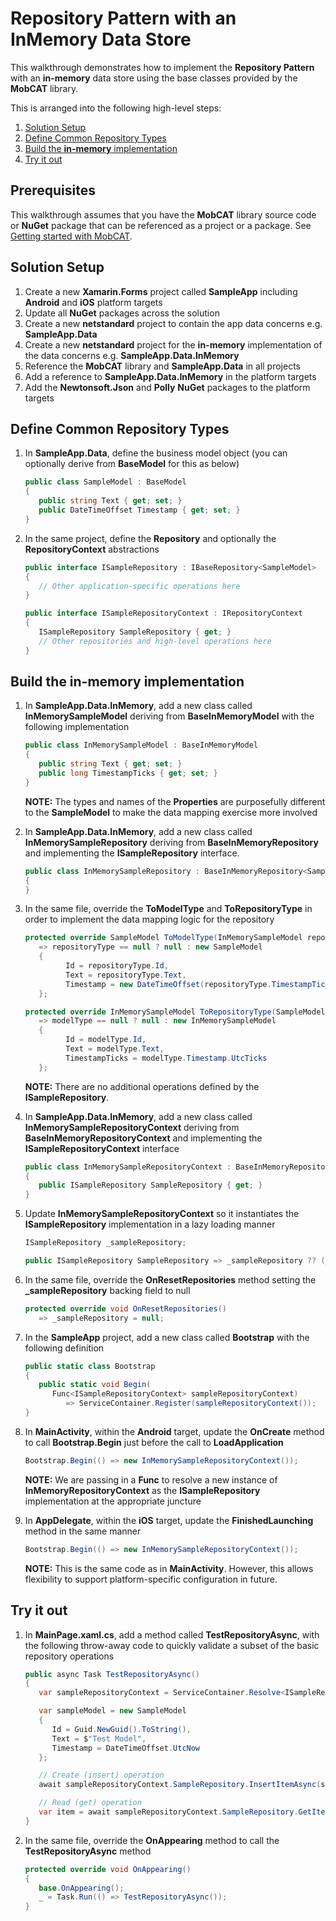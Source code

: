 # Repository Pattern with an InMemory Data Store
This walkthrough demonstrates how to implement the **Repository Pattern** with an **in-memory** data store using the base classes provided by the **MobCAT** library. 

This is arranged into the following high-level steps:
1. [Solution Setup](#solution-setup)
2. [Define Common Repository Types](#define-common-repository-types)
3. [Build the **in-memory** implementation](#build-the-in-memory-implementation)
4. [Try it out](#try-it-out)

## Prerequisites
This walkthrough assumes that you have the **MobCAT** library source code or **NuGet** package that can be referenced as a project or a package. See [Getting started with MobCAT](mobcat-gettingstarted.md).

## Solution Setup

1. Create a new **Xamarin.Forms** project called **SampleApp** including **Android** and **iOS** platform targets  
2. Update all **NuGet** packages across the solution
3. Create a new **netstandard** project to contain the app data concerns e.g. **SampleApp.Data**
4. Create a new **netstandard** project for the **in-memory** implementation of the data concerns e.g. **SampleApp.Data.InMemory**
5. Reference the **MobCAT** library and **SampleApp.Data** in all projects
6. Add a reference to **SampleApp.Data.InMemory** in the platform targets 
7. Add the **Newtonsoft.Json** and **Polly** **NuGet** packages to the platform targets

## Define Common Repository Types

1. In **SampleApp.Data**, define the business model object (you can optionally derive from **BaseModel** for this as below)

   ```cs
   public class SampleModel : BaseModel
   {
      public string Text { get; set; }
      public DateTimeOffset Timestamp { get; set; }
   }
   ```

2. In the same project, define the **Repository** and optionally the **RepositoryContext** abstractions

   ```cs
   public interface ISampleRepository : IBaseRepository<SampleModel> 
   {
      // Other application-specific operations here
   }

   public interface ISampleRepositoryContext : IRepositoryContext
   {
      ISampleRepository SampleRepository { get; }  
      // Other repositories and high-level operations here
   }
   ```

## Build the **in-memory** implementation
1. In **SampleApp.Data.InMemory**, add a new class called **InMemorySampleModel** deriving from **BaseInMemoryModel** with the following implementation  

    ```cs
    public class InMemorySampleModel : BaseInMemoryModel
    {
       public string Text { get; set; }
       public long TimestampTicks { get; set; }
    }
    ```

   **NOTE:** The types and names of the **Properties** are purposefully different to the **SampleModel** to make the data mapping exercise more involved  

2. In **SampleApp.Data.InMemory**, add a new class called **InMemorySampleRepository** deriving from **BaseInMemoryRepository** and implementing the **ISampleRepository** interface. 

    ```cs
    public class InMemorySampleRepository : BaseInMemoryRepository<SampleModel, InMemorySampleModel>, ISampleRepository  
    {
    }
   ```
3. In the same file, override the **ToModelType** and **ToRepositoryType** in order to implement the data mapping logic for the repository

   ```cs
   protected override SampleModel ToModelType(InMemorySampleModel repositoryType)
      => repositoryType == null ? null : new SampleModel
      {
            Id = repositoryType.Id,
            Text = repositoryType.Text,
            Timestamp = new DateTimeOffset(repositoryType.TimestampTicks, TimeSpan.Zero) 
      };

   protected override InMemorySampleModel ToRepositoryType(SampleModel modelType)
      => modelType == null ? null : new InMemorySampleModel
      {
            Id = modelType.Id,
            Text = modelType.Text,
            TimestampTicks = modelType.Timestamp.UtcTicks
      };
      ```

      **NOTE:** There are no additional operations defined by the **ISampleRepository**.

4. In **SampleApp.Data.InMemory**, add a new class called **InMemorySampleRepositoryContext** deriving from **BaseInMemoryRepositoryContext** and implementing the **ISampleRepositoryContext** interface

   ```cs
   public class InMemorySampleRepositoryContext : BaseInMemoryRepositoryContext, ISampleRepositoryContext
   {
      public ISampleRepository SampleRepository { get; }
   }
   ```

5. Update **InMemorySampleRepositoryContext** so it instantiates the **ISampleRepository** implementation in a lazy loading manner

   ```cs
   ISampleRepository _sampleRepository;

   public ISampleRepository SampleRepository => _sampleRepository ?? (_sampleRepository = new InMemorySampleRepository());
   ```

6. In the same file, override the **OnResetRepositories** method setting the **_sampleRepository** backing field to null

   ```cs
   protected override void OnResetRepositories()
      => _sampleRepository = null;
   ```

7. In the **SampleApp** project, add a new class called **Bootstrap** with the following definition

   ```cs
   public static class Bootstrap
   {
      public static void Begin(
         Func<ISampleRepositoryContext> sampleRepositoryContext)
            => ServiceContainer.Register(sampleRepositoryContext());
   }
   ```

8. In **MainActivity**, within the **Android** target, update the **OnCreate** method to call **Bootstrap.Begin** just before the call to **LoadApplication**

   ```cs      
   Bootstrap.Begin(() => new InMemorySampleRepositoryContext());
   ```

   **NOTE:** We are passing in a **Func** to resolve a new instance of **InMemoryRepositoryContext** as the **ISampleRepository** implementation at the appropriate juncture

9. In **AppDelegate**, within the **iOS** target, update the **FinishedLaunching** method in the same manner

   ```cs            
   Bootstrap.Begin(() => new InMemorySampleRepositoryContext());
   ```

   **NOTE:** This is the same code as in **MainActivity**. However, this allows flexibility to support platform-specific configuration in future.

## Try it out
1. In **MainPage.xaml.cs**, add a method called **TestRepositoryAsync**, with the following throw-away code to quickly validate a subset of the basic repository operations

   ```cs
   public async Task TestRepositoryAsync()
   {
      var sampleRepositoryContext = ServiceContainer.Resolve<ISampleRepositoryContext>();

      var sampleModel = new SampleModel 
      {
         Id = Guid.NewGuid().ToString(),
         Text = $"Test Model",
         Timestamp = DateTimeOffset.UtcNow
      };

      // Create (insert) operation
      await sampleRepositoryContext.SampleRepository.InsertItemAsync(sampleModel).ConfigureAwait(false);

      // Read (get) operation
      var item = await sampleRepositoryContext.SampleRepository.GetItemAsync(sampleModel.Id).ConfigureAwait(false);
   }
   ```

2. In the same file, override the **OnAppearing** method to call the **TestRepositoryAsync** method

   ```cs
   protected override void OnAppearing()
   {
      base.OnAppearing();
      _ = Task.Run(() => TestRepositoryAsync());
   }
   ```
